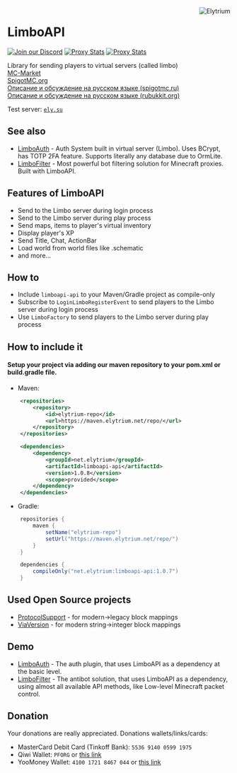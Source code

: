 <img src="https://elytrium.net/src/img/elytrium.webp" alt="Elytrium" align="right">

# LimboAPI

[![Join our Discord](https://img.shields.io/discord/775778822334709780.svg?logo=discord&label=Discord)](https://ely.su/discord)
[![Proxy Stats](https://img.shields.io/bstats/servers/12530?logo=minecraft&label=Servers)](https://bstats.org/plugin/velocity/LimboAPI/12530)
[![Proxy Stats](https://img.shields.io/bstats/players/12530?logo=minecraft&label=Players)](https://bstats.org/plugin/velocity/LimboAPI/12530)

Library for sending players to virtual servers (called limbo) \
[MC-Market](https://www.mc-market.org/resources/21097/) \
[SpigotMC.org](https://www.spigotmc.org/resources/limboapi-limboauth-limbofilter.95748/) \
[Описание и обсуждение на русском языке (spigotmc.ru)](https://spigotmc.ru/resources/limboapi-limboauth-limbofilter-virtualnye-servera-dlja-velocity.715/) \
[Описание и обсуждение на русском языке (rubukkit.org)](http://rubukkit.org/threads/limboapi-limboauth-limbofilter-virtualnye-servera-dlja-velocity.177904/)

Test server: [``ely.su``](https://hotmc.ru/minecraft-server-203216)

## See also

- [LimboAuth](https://github.com/Elytrium/LimboAuth) - Auth System built in virtual server (Limbo). Uses BCrypt, has TOTP 2FA feature. Supports literally any database due to OrmLite.
- [LimboFilter](https://github.com/Elytrium/LimboFilter) - Most powerful bot filtering solution for Minecraft proxies. Built with LimboAPI.

## Features of LimboAPI

- Send to the Limbo server during login process
- Send to the Limbo server during play process
- Send maps, items to player's virtual inventory
- Display player's XP
- Send Title, Chat, ActionBar
- Load world from world files like .schematic
- and more...

## How to

- Include ``limboapi-api`` to your Maven/Gradle project as compile-only
- Subscribe to ``LoginLimboRegisterEvent`` to send players to the Limbo server during login process
- Use ``LimboFactory`` to send players to the Limbo server during play process

## How to include it

#### Setup your project via adding our maven repository to your pom.xml or build.gradle file.

- Maven:

```xml
    <repositories>
        <repository>
            <id>elytrium-repo</id>
            <url>https://maven.elytrium.net/repo/</url>
        </repository>
    </repositories>

    <dependencies>
        <dependency>
            <groupId>net.elytrium</groupId>
            <artifactId>limboapi-api</artifactId>
            <version>1.0.8</version>
            <scope>provided</scope>
        </dependency>
    </dependencies>
```

- Gradle:

```groovy
    repositories {
        maven {
            setName("elytrium-repo")
            setUrl("https://maven.elytrium.net/repo/")
        }
    }

    dependencies {
        compileOnly("net.elytrium:limboapi-api:1.0.7")
    }
```

## Used Open Source projects

- [ProtocolSupport](https://github.com/ProtocolSupport/ProtocolSupport) - for modern->legacy block mappings
- [ViaVersion](https://github.com/ViaVersion/ViaVersion) - for modern string->integer block mappings

## Demo

- [LimboAuth](https://github.com/Elytrium/LimboAuth) - The auth plugin, that uses LimboAPI as a dependency at the basic level.
- [LimboFilter](https://github.com/Elytrium/LimboFilter) - The antibot solution, that uses LimboAPI as a dependency, using almost all available API methods, like Low-level Minecraft packet control.

## Donation

Your donations are really appreciated. Donations wallets/links/cards:

- MasterCard Debit Card (Tinkoff Bank): ``5536 9140 0599 1975``
- Qiwi Wallet: ``PFORG`` or [this link](https://my.qiwi.com/form/Petr-YSpyiLt9c6)
- YooMoney Wallet: ``4100 1721 8467 044`` or [this link](https://yoomoney.ru/quickpay/shop-widget?writer=seller&targets=Donation&targets-hint=&default-sum=&button-text=11&payment-type-choice=on&mobile-payment-type-choice=on&hint=&successURL=&quickpay=shop&account=410017218467044)
